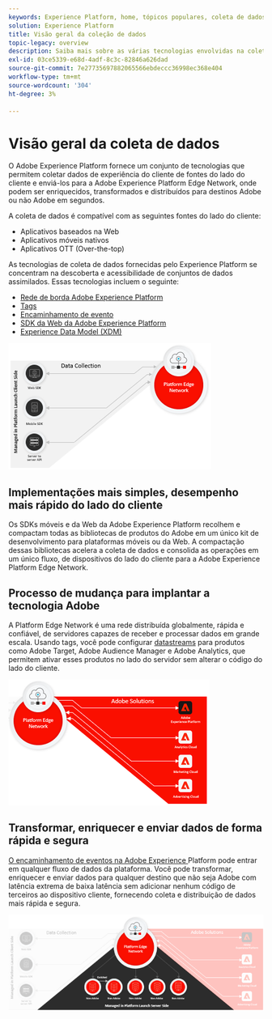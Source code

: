 ```yaml
---
keywords: Experience Platform, home, tópicos populares, coleta de dados, launch, sdk da web
solution: Experience Platform
title: Visão geral da coleção de dados
topic-legacy: overview
description: Saiba mais sobre as várias tecnologias envolvidas na coleta de dados sobre as experiências do cliente no Adobe Experience Platform.
exl-id: 03ce5339-e68d-4adf-8c3c-82846a626dad
source-git-commit: 7e27735697882065566ebdeccc36998ec368e404
workflow-type: tm+mt
source-wordcount: '304'
ht-degree: 3%

---
```


# Visão geral da coleta de dados

O Adobe Experience Platform fornece um conjunto de tecnologias que permitem coletar dados de experiência do cliente de fontes do lado do cliente e enviá-los para a Adobe Experience Platform Edge Network, onde podem ser enriquecidos, transformados e distribuídos para destinos Adobe ou não Adobe em segundos.

A coleta de dados é compatível com as seguintes fontes do lado do cliente:

* Aplicativos baseados na Web
* Aplicativos móveis nativos
* Aplicativos OTT (Over-the-top)

As tecnologias de coleta de dados fornecidas pelo Experience Platform se concentram na descoberta e acessibilidade de conjuntos de dados assimilados. Essas tecnologias incluem o seguinte:

* [Rede de borda Adobe Experience Platform](https://experienceleague.adobe.com/docs/web-sdk-learn/tutorials/introduction-to-web-sdk-and-edge-network.html)
* [Tags](../tags/home.md)
* [Encaminhamento de evento](../tags/ui/event-forwarding/overview.md)
* [SDK da Web da Adobe Experience Platform](../edge/home.md)
* [Experience Data Model (XDM)](../xdm/home.md)

![](./images/Collection.png)

## Implementações mais simples, desempenho mais rápido do lado do cliente

Os SDKs móveis e da Web da Adobe Experience Platform recolhem e compactam todas as bibliotecas de produtos do Adobe em um único kit de desenvolvimento para plataformas móveis ou da Web. A compactação dessas bibliotecas acelera a coleta de dados e consolida as operações em um único fluxo, de dispositivos do lado do cliente para a Adobe Experience Platform Edge Network.

## Processo de mudança para implantar a tecnologia Adobe

A Platform Edge Network é uma rede distribuída globalmente, rápida e confiável, de servidores capazes de receber e processar dados em grande escala. Usando tags, você pode configurar [datastreams](../edge/fundamentals/datastreams.md) para produtos como Adobe Target, Adobe Audience Manager e Adobe Analytics, que permitem ativar esses produtos no lado do servidor sem alterar o código do lado do cliente.

![](./images/deploy.png)

## Transformar, enriquecer e enviar dados de forma rápida e segura

[O encaminhamento de eventos na Adobe Experience ](../tags/ui/event-forwarding/overview.md) Platform pode entrar em qualquer fluxo de dados da plataforma. Você pode transformar, enriquecer e enviar dados para qualquer destino que não seja Adobe com latência extrema de baixa latência sem adicionar nenhum código de terceiros ao dispositivo cliente, fornecendo coleta e distribuição de dados mais rápida e segura.

![](./images/launch.png)
